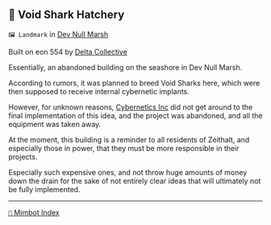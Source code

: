 ## 🦈 Void Shark Hatchery

`🖼️ Landmark` in [Dev Null Marsh](<https://zeithalt.github.io/r/dev_null_marsh.html>)

Built on eon 554 by [Delta Collective](<https://zeithalt.github.io/r/delta_collective.html>)

Essentially, an abandoned building on the seashore in Dev Null Marsh.

According to rumors, it was planned to breed Void Sharks here, which were then supposed to receive internal cybernetic implants. 

However, for unknown reasons, [Cybernetics Inc](<https://zeithalt.github.io/r/cybernetics_inc.html>) did not get around to the final implementation of this idea, and the project was abandoned, and all the equipment was taken away.

At the moment, this building is a reminder to all residents of Zeithalt, and especially those in power, that they must be more responsible in their projects. 

Especially such expensive ones, and not throw huge amounts of money down the drain for the sake of not entirely clear ideas that will ultimately not be fully implemented.

-----
[`📑` Mimbot Index](<https://zeithalt.github.io/r/#3e80>)
<!---
keywords:  dc, dev null marsh
aliases: 
-->